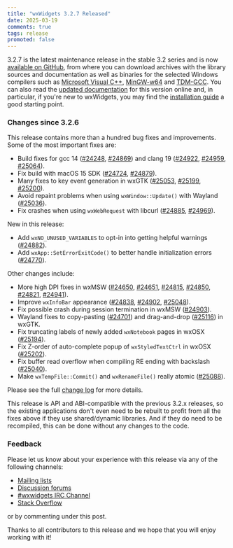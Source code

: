 ```yaml
---
title: "wxWidgets 3.2.7 Released"
date: 2025-03-19
comments: true
tags: release
promoted: false
---
```


3.2.7 is the latest maintenance release in the stable 3.2 series and is now
[available on GitHub][release], from where you can download archives with the
library sources and documentation as well as binaries for the selected Windows
compilers such as [Microsoft Visual C++][msvc], [MinGW-w64][mingw64] and
[TDM-GCC][tdmgcc]. You can also read the [updated documentation] for this
version online and, in particular, if you're new to wxWidgets, you may find
the [installation guide] a good starting point.

[msvc]: https://visualstudio.microsoft.com/
[mingw64]: https://mingw-w64.org/
[tdmgcc]: https://jmeubank.github.io/tdm-gcc/
[release]: https://github.com/wxWidgets/wxWidgets/releases/tag/v3.2.7
[updated documentation]: https://docs.wxwidgets.org/3.2.7/
[installation guide]: https://docs.wxwidgets.org/3.2.7/overview_install.html

### Changes since 3.2.6

This release contains more than a hundred bug fixes and improvements. Some of
the most important fixes are:

- Build fixes for gcc 14 ([#24248], [#24869]) and clang 19 ([#24922], [#24959], [#25064]).
- Fix build with macOS 15 SDK ([#24724], [#24879]).
- Many fixes to key event generation in wxGTK ([#25053], [#25199], [#25200]).
- Avoid repaint problems when using `wxWindow::Update()` with Wayland ([#25036]).
- Fix crashes when using `wxWebRequest` with libcurl ([#24885], [#24969]).

New in this release:

- Add `wxNO_UNUSED_VARIABLES` to opt-in into getting helpful warnings ([#24882]).
- Add `wxApp::SetErrorExitCode()` to better handle initialization errors ([#24770]).

Other changes include:

- More high DPI fixes in wxMSW ([#24650], [#24651], [#24815], [#24850], [#24821], [#24941]).
- Improve `wxInfoBar` appearance ([#24838], [#24902], [#25048]).
- Fix possible crash during session termination in wxMSW ([#24903]).
- Wayland fixes to copy-pasting ([#24701]) and drag-and-drop ([#25116]) in wxGTK.
- Fix truncating labels of newly added `wxNotebook` pages in wxOSX ([#25194]).
- Fix Z-order of auto-complete popup of `wxStyledTextCtrl` in wxOSX ([#25202]).
- Fix buffer read overflow when compiling RE ending with backslash ([#25040]).
- Make `wxTempFile::Commit()` and `wxRenameFile()` really atomic ([#25088]).

Please see the full [change log] for more details.

[#24248]: https://github.com/wxWidgets/wxWidgets/issues/24248
[#24650]: https://github.com/wxWidgets/wxWidgets/issues/24650
[#24651]: https://github.com/wxWidgets/wxWidgets/issues/24651
[#24701]: https://github.com/wxWidgets/wxWidgets/issues/24701
[#24724]: https://github.com/wxWidgets/wxWidgets/issues/24724
[#24770]: https://github.com/wxWidgets/wxWidgets/issues/24770
[#24815]: https://github.com/wxWidgets/wxWidgets/issues/24815
[#24821]: https://github.com/wxWidgets/wxWidgets/issues/24821
[#24838]: https://github.com/wxWidgets/wxWidgets/issues/24838
[#24850]: https://github.com/wxWidgets/wxWidgets/issues/24850
[#24869]: https://github.com/wxWidgets/wxWidgets/issues/24869
[#24879]: https://github.com/wxWidgets/wxWidgets/issues/24879
[#24882]: https://github.com/wxWidgets/wxWidgets/issues/24882
[#24885]: https://github.com/wxWidgets/wxWidgets/issues/24885
[#24902]: https://github.com/wxWidgets/wxWidgets/issues/24902
[#24903]: https://github.com/wxWidgets/wxWidgets/issues/24903
[#24922]: https://github.com/wxWidgets/wxWidgets/issues/24922
[#24941]: https://github.com/wxWidgets/wxWidgets/issues/24941
[#24959]: https://github.com/wxWidgets/wxWidgets/issues/24959
[#24969]: https://github.com/wxWidgets/wxWidgets/issues/24969
[#25036]: https://github.com/wxWidgets/wxWidgets/issues/25036
[#25040]: https://github.com/wxWidgets/wxWidgets/issues/25040
[#25048]: https://github.com/wxWidgets/wxWidgets/issues/25048
[#25053]: https://github.com/wxWidgets/wxWidgets/issues/25053
[#25064]: https://github.com/wxWidgets/wxWidgets/issues/25064
[#25088]: https://github.com/wxWidgets/wxWidgets/issues/25088
[#25116]: https://github.com/wxWidgets/wxWidgets/issues/25116
[#25194]: https://github.com/wxWidgets/wxWidgets/issues/25194
[#25199]: https://github.com/wxWidgets/wxWidgets/issues/25199
[#25200]: https://github.com/wxWidgets/wxWidgets/issues/25200
[#25202]: https://github.com/wxWidgets/wxWidgets/issues/25202

[change log]: https://raw.githubusercontent.com/wxWidgets/wxWidgets/v3.2.7/docs/changes.txt

This release is API and ABI-compatible with the previous 3.2.x releases, so
the existing applications don't even need to be rebuilt to profit from all the
fixes above if they use shared/dynamic libraries. And if they do need to be
recompiled, this can be done without any changes to the code.


### Feedback

Please let us know about your experience with this release via any of the
following channels:

* [Mailing lists](https://www.wxwidgets.org/support/mailing-lists/)
* [Discussion forums](https://forums.wxwidgets.org/)
* [#wxwidgets IRC Channel](https://www.wxwidgets.org/support/irc/)
* [Stack Overflow](https://stackoverflow.com/questions/tagged/wxwidgets)

or by commenting under this post.

Thanks to all contributors to this release and we hope that you will enjoy
working with it!
